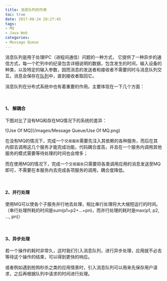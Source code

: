 ```yaml
---
title: 消息队列的作用
toc: true
date: 2017-08-24 20:27:45
tags:
- MQ
- Java Web
categories:
- Message Queue
---
```


消息队列是用于处理IPC（进程间通信）问题的一种方式， 它提供了一种异步的通信方式，每一个贮列中的纪录包含详细说明的数据，包含发生的时间，输入设备的种类，以及特定的输入参数，因而消息的发送者和接收者不需要同时与消息队列交互。消息会保存在[队列](https://zh.wikipedia.org/wiki/%E9%98%9F%E5%88%97)中，直到接收者取回它。

消息队列在分布式系统中也有着重要的作用。主要体现在一下几个方面：

<br/>

<!-- more -->

#### 1、 解耦合

下图对比了没有MQ和存在MQ情况下的系统的差异：

![Use Of MQ](/images/Message Queue/Use Of MQ.png)

在没有MQ的情况下，完成一个`交易服务`需要先注入其依赖的各种服务，而后在其内部去调用这几个服务才能完成功能，代码耦合度高，并且在一个服务内调用其他服务的模式需要等待处理的时间也会增多；

而在使用MQ的情况下，完成一个`交易服务`只需要将各类调用应用的消息发送至MQ即可，不需要在本服务内去完成各项服务的调用，耦合度降低。

<br/>

#### 2、并行处理

使用MQ可以使各个子服务并行地去处理，相比串行处理将大大缩短运行的时间。（串行处理所耗的时间是sum(p1+p2+...+pn)，而并行处理的耗时是max(p1, p2, ..., pn)）

<br/>

#### 3、异步处理

若一个操作的耗时非常久，这时我们引入消息队列，进行异步处理，应用就不必去等待这个操作的结束，可以得到更快的响应。

或者例如遇到抢购秒杀之类的应用情景时，引入消息队列可以用来先保存用户请求，之后再根据队列中请求的时间进行处理。

<br/>
